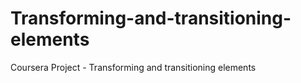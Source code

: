 # Transforming-and-transitioning-elements
Coursera Project - Transforming and transitioning elements
